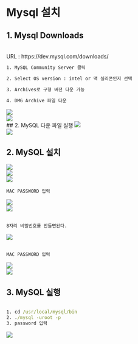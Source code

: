 # Mysql 설치

## 1. Mysql Downloads

<br>
URL : https://dev.mysql.com/downloads/

```txt
1. MySQL Community Server 클릭

2. Select OS version : intel or 맥 실리콘인지 선택

3. Archives로 구형 버전 다운 가능

4. DMG Archive 파일 다운
```

<img src="./img/1.png">
<br>
<img src="./img/2.png">
<br>
## 2. MySQL 다운 파일 실행

<img src="./img/3.png">
<br>
<img src="./img/4.png">
<br>

## 2. MySQL 설치

<img src="./img/5.png">
<br>
<img src="./img/6.png">
<br>
<img src="./img/7.png">

```text
MAC PASSWORD 입력
```

<img src="./img/8.png">
<br>
<img src="./img/9.png">
<br>

```text

8자리 비밀번호를 만들면된다.

```

<img src="./img/10.png">
<br>

```text

MAC PASSWORD 입력

```

<img src="./img/11.png">
<br>

<img src="./img/12.png">
<br>

## 3. MySQL 실행

```cmd

1. cd /usr/local/mysql/bin
2. ./mysql -uroot -p
3. password 입력

```

<img src="./img/13.png">
